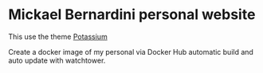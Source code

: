 # Mickael Bernardini personal website
This use the theme [Potassium](https://github.com/mikafouenski/Potassium)

Create a docker image of my personal via Docker Hub automatic build and auto update with watchtower.

